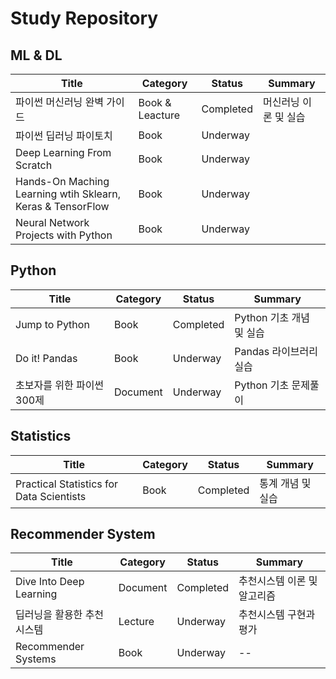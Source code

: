 # Study Repository

## ML & DL
|Title|Category|Status|Summary|
|------|---|----|---|
|파이썬 머신러닝 완벽 가이드|Book & Leacture|Completed|머신러닝 이론 및 실습|
|파이썬 딥러닝 파이토치|Book|Underway||
|Deep Learning From Scratch|Book|Underway||
|Hands-On Maching Learning wtih Sklearn, Keras & TensorFlow|Book|Underway||
|Neural Network Projects with Python|Book|Underway||


## Python
|Title|Category|Status|Summary|
|------|---|----|---|
|Jump to Python|Book|Completed|Python 기초 개념 및 실습|
|Do it! Pandas|Book|Underway|Pandas 라이브러리 실습|
|초보자를 위한 파이썬 300제|Document|Underway|Python 기초 문제풀이|


## Statistics
|Title|Category|Status|Summary|
|------|---|----|---|
|Practical Statistics for Data Scientists|Book|Completed|통계 개념 및 실습|


## Recommender System
|Title|Category|Status|Summary|
|------|---|----|---|
|Dive Into Deep Learning|Document|Completed|추천시스템 이론 및 알고리즘|
|딥러닝을 활용한 추천 시스템|Lecture|Underway|추천시스템 구현과 평가|
|Recommender Systems|Book|Underway|--|

